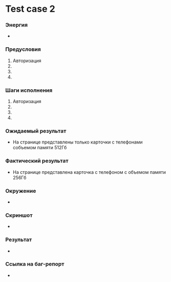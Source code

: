  
# Test case 2

### Энергия
* 

### Предусловия

1. Авторизация
1. 
1.  
1. 
### Шаги исполнения

1. Авторизация
1. 
1.  
1. 
### Ожидаемый результат
* На странице представлены только карточки с телефонами собъемом памяти 512Гб

### Фактический результат
* На странице представлена карточка с телефоном с объемом памяти 256Гб


### Окружение
* 



### Скриншот
* 

### Результат
* 

### Ссылка на баг-репорт
* 
